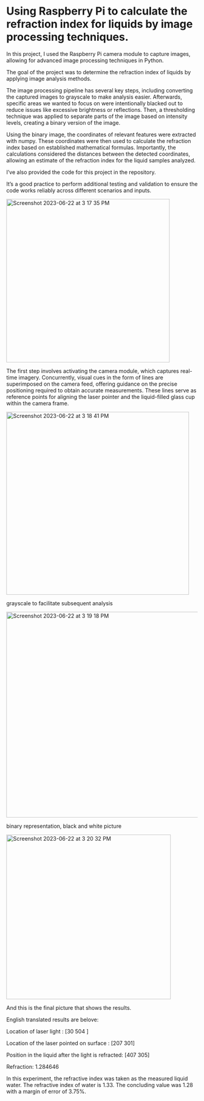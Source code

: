 # Using Raspberry Pi to calculate the refraction index for liquids by image processing techniques.

In this project, I used the Raspberry Pi camera module to capture images, allowing for advanced image processing techniques in Python.

The goal of the project was to determine the refraction index of liquids by applying image analysis methods.

The image processing pipeline has several key steps, including converting the captured images to grayscale to make analysis easier. Afterwards, specific areas we wanted to focus on were intentionally blacked out to reduce issues like excessive brightness or reflections. Then, a thresholding technique was applied to separate parts of the image based on intensity levels, creating a binary version of the image.

Using the binary image, the coordinates of relevant features were extracted with numpy. These coordinates were then used to calculate the refraction index based on established mathematical formulas. Importantly, the calculations considered the distances between the detected coordinates, allowing an estimate of the refraction index for the liquid samples analyzed.

I’ve also provided the code for this project in the repository.

It’s a good practice to perform additional testing and validation to ensure the code works reliably across different scenarios and inputs.


<img width="430" alt="Screenshot 2023-06-22 at 3 17 35 PM" src="https://github.com/developerRD/ImageProcessing/assets/34951241/dd2a00a4-fa09-4c50-909b-f5df5168363e">

The first step involves activating the camera module, which captures real-time imagery. Concurrently, visual cues in the form of lines are superimposed on the camera feed, offering guidance on the precise positioning required to obtain accurate measurements. These lines serve as reference points for aligning the laser pointer and the liquid-filled glass cup within the camera frame.

<img width="481" alt="Screenshot 2023-06-22 at 3 18 41 PM" src="https://github.com/developerRD/ImageProcessing/assets/34951241/e72de86a-a7cc-4c53-95d8-10934be75bb0">

grayscale to facilitate subsequent analysis

<img width="541" alt="Screenshot 2023-06-22 at 3 19 18 PM" src="https://github.com/developerRD/ImageProcessing/assets/34951241/6254a3f7-85d9-4169-a90a-c63fa14cb364"> 

binary representation, black and white picture

<img width="433" alt="Screenshot 2023-06-22 at 3 20 32 PM" src="https://github.com/developerRD/ImageProcessing/assets/34951241/f648ea24-05ec-4dd2-b953-9fb316e22e42">

And this is the final picture that shows the results. 

English translated results are belove: 

Location of laser light : [30 504 ] 

Location of the laser pointed on surface : [207 301]

Position in the liquid after the light is refracted: [407 305]

Refraction: 1.284646

In this experiment, the refractive index was taken as the measured liquid water.
The refractive index of water is 1.33. The concluding value was 1.28 with a margin of error of 3.75%.


